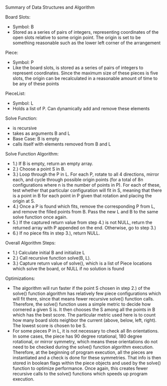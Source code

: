 Summary of Data Structures and Algorithm

Board Slots:
- Symbol: B
- Stored as a series of pairs of integers, representing coordinates of the open slots relative to some origin point. The origin is set to be something reasonable such as the lower left corner of the arrangement

Piece:
- Symbol: P
- Like the board slots, is stored as a series of pairs of integers to represent coordinates. Since the maximum size of these pieces is five slots, the origin can be recalculated in a reasonable amount of time to be any of these points

PieceList:
- Symbol: L
- Holds a list of P. Can dynamically add and remove these elements

Solve Function:
- is recursive
- takes as arguments B and L
- Base Case: B is empty
- calls itself with elements removed from B and L

Solve Function Algorithm:
- 1.) If B is empty, return an empty array.
- 2.) Choose a point S in B.
- 3.) Loop through the P in L. For each P, rotate to all 4 directions, mirror each, and cycle through possible origin points (for a total of 8n configurations where n is the number of points in P). For each of these, test whether that particular configuration will fit in S, meaning that there is a point in B for each point in P given that rotation and placing the origin at S.
- 4.) Once a P is found which fits, remove the corresponding P from L, and remove the filled points from B. Pass the new L and B to the same solve function once again. 
- 5.) If the captured return value from step 4.) is not NULL, return the returned array with P appended on the end. Otherwise, go to step 3.)
- 6.) If no piece fits in step 3.), return NULL.

Overall Algorithm Steps:
- 1.) Calculate initial B and initialize L
- 2.) Call recursive function solve(B, L).
- 3.) Capture return value of solve(), which is a list of Piece locations which solve the board, or NULL if no solution is found

Optimizations:
- The algorithm will run faster if the point S chosen in step 2.) of the solve() function algorithm has relatively few piece configurations which will fit there, since that means fewer recursive solve() function calls. Therefore, the solve() function uses a simple metric to decide how cornered a given S is. It then chooses the S among all the points in B which has the best score. The particular metric used here is to count how many board slots neighbor the current (above, below, left, right). The lowest score is chosen to be S.
- For some pieces P in L, it is not necessary to check all 8n orientations. In some cases, the piece has 90 degree rotational, 180 degree rotational, or mirror symmetry, which means these orientations do not need to be checked during the solve() function algorithm execution. Therefore, at the beginning of program execution, all the pieces are instantiated and a check is done for these symmetries. That info is then stored in boolean flags within the piece objects and used by the solve() function to optimize performance. Once again,  this creates fewer recursive calls to the solve() functions which speeds up program execution.
